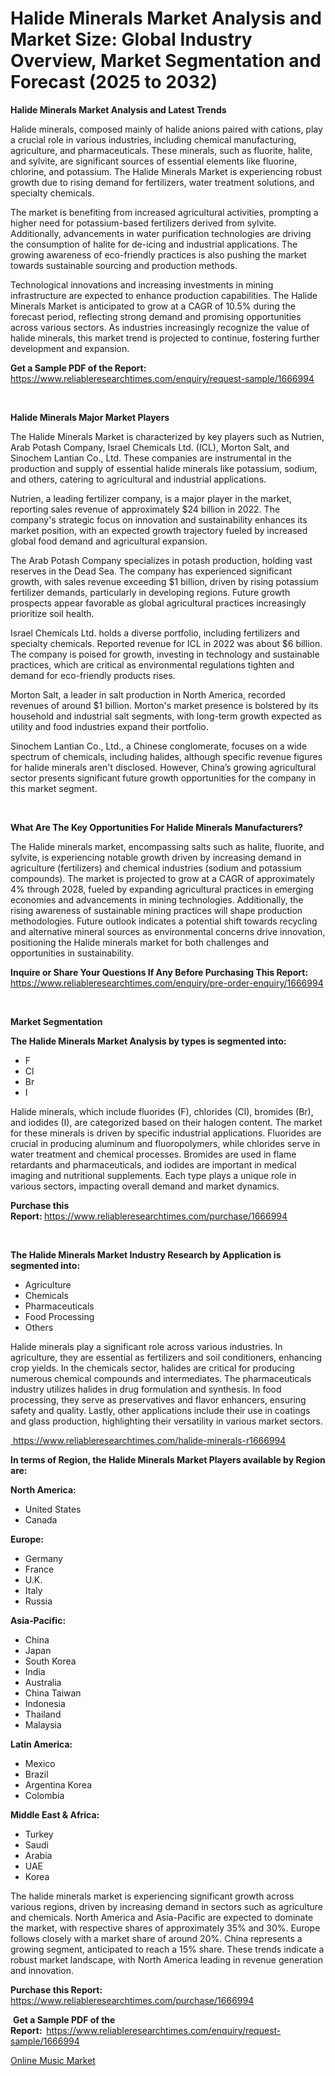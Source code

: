 <p><h1>Halide Minerals Market Analysis and Market Size: Global Industry Overview, Market Segmentation and Forecast (2025 to 2032)</h1></p><p><strong>Halide Minerals Market Analysis and Latest Trends</strong></p>
<p><p>Halide minerals, composed mainly of halide anions paired with cations, play a crucial role in various industries, including chemical manufacturing, agriculture, and pharmaceuticals. These minerals, such as fluorite, halite, and sylvite, are significant sources of essential elements like fluorine, chlorine, and potassium. The Halide Minerals Market is experiencing robust growth due to rising demand for fertilizers, water treatment solutions, and specialty chemicals. </p><p>The market is benefiting from increased agricultural activities, prompting a higher need for potassium-based fertilizers derived from sylvite. Additionally, advancements in water purification technologies are driving the consumption of halite for de-icing and industrial applications. The growing awareness of eco-friendly practices is also pushing the market towards sustainable sourcing and production methods. </p><p>Technological innovations and increasing investments in mining infrastructure are expected to enhance production capabilities. The Halide Minerals Market is anticipated to grow at a CAGR of 10.5% during the forecast period, reflecting strong demand and promising opportunities across various sectors. As industries increasingly recognize the value of halide minerals, this market trend is projected to continue, fostering further development and expansion.</p></p>
<p><strong>Get a Sample PDF of the Report:&nbsp;</strong> <a href="https://www.reliableresearchtimes.com/enquiry/request-sample/1666994?utm_campaign=3293&utm_medium=2&utm_source=Github&utm_content=ia&utm_term=06032025&utm_id=halide-minerals">https://www.reliableresearchtimes.com/enquiry/request-sample/1666994</a></p>
<p>&nbsp;</p>
<p><strong>Halide Minerals Major Market Players</strong></p>
<p><p>The Halide Minerals Market is characterized by key players such as Nutrien, Arab Potash Company, Israel Chemicals Ltd. (ICL), Morton Salt, and Sinochem Lantian Co., Ltd. These companies are instrumental in the production and supply of essential halide minerals like potassium, sodium, and others, catering to agricultural and industrial applications.</p><p>Nutrien, a leading fertilizer company, is a major player in the market, reporting sales revenue of approximately $24 billion in 2022. The company's strategic focus on innovation and sustainability enhances its market position, with an expected growth trajectory fueled by increased global food demand and agricultural expansion.</p><p>The Arab Potash Company specializes in potash production, holding vast reserves in the Dead Sea. The company has experienced significant growth, with sales revenue exceeding $1 billion, driven by rising potassium fertilizer demands, particularly in developing regions. Future growth prospects appear favorable as global agricultural practices increasingly prioritize soil health.</p><p>Israel Chemicals Ltd. holds a diverse portfolio, including fertilizers and specialty chemicals. Reported revenue for ICL in 2022 was about $6 billion. The company is poised for growth, investing in technology and sustainable practices, which are critical as environmental regulations tighten and demand for eco-friendly products rises.</p><p>Morton Salt, a leader in salt production in North America, recorded revenues of around $1 billion. Morton's market presence is bolstered by its household and industrial salt segments, with long-term growth expected as utility and food industries expand their portfolio.</p><p>Sinochem Lantian Co., Ltd., a Chinese conglomerate, focuses on a wide spectrum of chemicals, including halides, although specific revenue figures for halide minerals aren't disclosed. However, China’s growing agricultural sector presents significant future growth opportunities for the company in this market segment.</p></p>
<p>&nbsp;</p>
<p><strong>What Are The Key Opportunities For Halide Minerals Manufacturers?</strong></p>
<p><p>The Halide minerals market, encompassing salts such as halite, fluorite, and sylvite, is experiencing notable growth driven by increasing demand in agriculture (fertilizers) and chemical industries (sodium and potassium compounds). The market is projected to grow at a CAGR of approximately 4% through 2028, fueled by expanding agricultural practices in emerging economies and advancements in mining technologies. Additionally, the rising awareness of sustainable mining practices will shape production methodologies. Future outlook indicates a potential shift towards recycling and alternative mineral sources as environmental concerns drive innovation, positioning the Halide minerals market for both challenges and opportunities in sustainability.</p></p>
<p><strong>Inquire or Share Your Questions If Any Before Purchasing This Report:</strong> <a href="https://www.reliableresearchtimes.com/enquiry/pre-order-enquiry/1666994?utm_campaign=3293&utm_medium=2&utm_source=Github&utm_content=ia&utm_term=06032025&utm_id=halide-minerals">https://www.reliableresearchtimes.com/enquiry/pre-order-enquiry/1666994</a></p>
<p>&nbsp;</p>
<p><strong>Market Segmentation</strong></p>
<p><strong>The Halide Minerals Market Analysis by types is segmented into:</strong></p>
<p><ul><li>F</li><li>Cl</li><li>Br</li><li>I</li></ul></p>
<p><p>Halide minerals, which include fluorides (F), chlorides (Cl), bromides (Br), and iodides (I), are categorized based on their halogen content. The market for these minerals is driven by specific industrial applications. Fluorides are crucial in producing aluminum and fluoropolymers, while chlorides serve in water treatment and chemical processes. Bromides are used in flame retardants and pharmaceuticals, and iodides are important in medical imaging and nutritional supplements. Each type plays a unique role in various sectors, impacting overall demand and market dynamics.</p></p>
<p><strong>Purchase this Report:&nbsp;</strong><a href="https://www.reliableresearchtimes.com/purchase/1666994?utm_campaign=3293&utm_medium=2&utm_source=Github&utm_content=ia&utm_term=06032025&utm_id=halide-minerals">https://www.reliableresearchtimes.com/purchase/1666994</a></p>
<p>&nbsp;</p>
<p><strong>The Halide Minerals Market Industry Research by Application is segmented into:</strong></p>
<p><ul><li>Agriculture</li><li>Chemicals</li><li>Pharmaceuticals</li><li>Food Processing</li><li>Others</li></ul></p>
<p><p>Halide minerals play a significant role across various industries. In agriculture, they are essential as fertilizers and soil conditioners, enhancing crop yields. In the chemicals sector, halides are critical for producing numerous chemical compounds and intermediates. The pharmaceuticals industry utilizes halides in drug formulation and synthesis. In food processing, they serve as preservatives and flavor enhancers, ensuring safety and quality. Lastly, other applications include their use in coatings and glass production, highlighting their versatility in various market sectors.</p></p>
<p><a href="https://www.reliableresearchtimes.com/halide-minerals-r1666994?utm_campaign=3293&utm_medium=2&utm_source=Github&utm_content=ia&utm_term=06032025&utm_id=halide-minerals">&nbsp;https://www.reliableresearchtimes.com/halide-minerals-r1666994</a></p>
<p><strong>In terms of Region, the Halide Minerals Market Players available by Region are:</strong></p>
<p>
    <p> <strong> North America: </strong>
        <ul>
            <li>United States</li>
            <li>Canada</li>
        </ul>
        </p> 
    <p> <strong> Europe: </strong>
        <ul>
            <li>Germany</li>
            <li>France</li>
            <li>U.K.</li>
            <li>Italy</li>
            <li>Russia</li>
        </ul>
        </p> 
    <p> <strong> Asia-Pacific: </strong>
        <ul>
            <li>China</li>
            <li>Japan</li>
            <li>South Korea</li>
            <li>India</li>
            <li>Australia</li>
            <li>China Taiwan</li>
            <li>Indonesia</li>
            <li>Thailand</li>
            <li>Malaysia</li>
        </ul>
        </p> 
    <p> <strong> Latin America: </strong>
        <ul>
            <li>Mexico</li>
            <li>Brazil</li>
            <li>Argentina Korea</li>
            <li>Colombia</li>
        </ul>
        </p> 
    <p> <strong> Middle East & Africa: </strong>
        <ul>
            <li>Turkey</li>
            <li>Saudi</li>
            <li>Arabia</li>
            <li>UAE</li>
            <li>Korea</li>
        </ul>
    </p>
    </p>
<p><p>The halide minerals market is experiencing significant growth across various regions, driven by increasing demand in sectors such as agriculture and chemicals. North America and Asia-Pacific are expected to dominate the market, with respective shares of approximately 35% and 30%. Europe follows closely with a market share of around 20%. China represents a growing segment, anticipated to reach a 15% share. These trends indicate a robust market landscape, with North America leading in revenue generation and innovation.</p></p>
<p><strong>Purchase this Report: </strong><a href="https://www.reliableresearchtimes.com/purchase/1666994?utm_campaign=3293&utm_medium=2&utm_source=Github&utm_content=ia&utm_term=06032025&utm_id=halide-minerals">https://www.reliableresearchtimes.com/purchase/1666994</a></p>
<p>&nbsp;<strong>Get a Sample PDF of the Report:&nbsp;&nbsp;</strong><a href="https://www.reliableresearchtimes.com/enquiry/request-sample/1666994?utm_campaign=3293&utm_medium=2&utm_source=Github&utm_content=ia&utm_term=06032025&utm_id=halide-minerals">https://www.reliableresearchtimes.com/enquiry/request-sample/1666994</a></p>
<p><strong></strong></p>
<p><p><a href="https://github.com/vigoseiler/Market-Research-Report-List-1/blob/main/online-music-market.md?utm_campaign=3293&utm_medium=2&utm_source=Github&utm_content=ia&utm_term=06032025&utm_id=halide-minerals">Online Music Market</a></p></p>